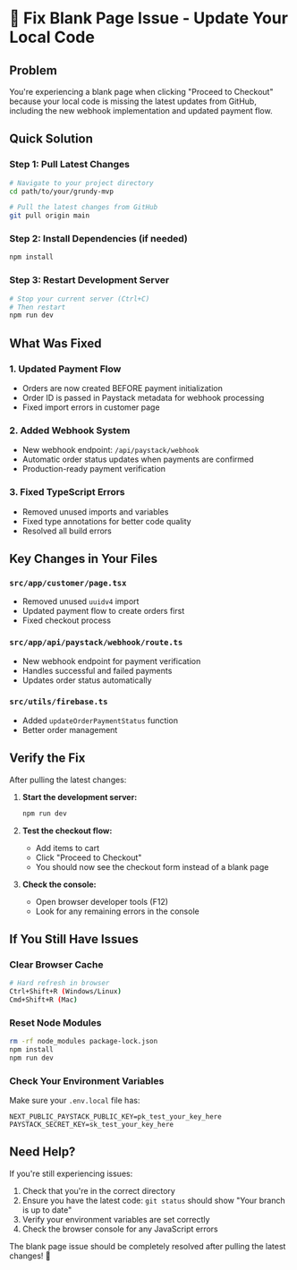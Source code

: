 # 🚨 Fix Blank Page Issue - Update Your Local Code

## Problem
You're experiencing a blank page when clicking "Proceed to Checkout" because your local code is missing the latest updates from GitHub, including the new webhook implementation and updated payment flow.

## Quick Solution

### Step 1: Pull Latest Changes
```bash
# Navigate to your project directory
cd path/to/your/grundy-mvp

# Pull the latest changes from GitHub
git pull origin main
```

### Step 2: Install Dependencies (if needed)
```bash
npm install
```

### Step 3: Restart Development Server
```bash
# Stop your current server (Ctrl+C)
# Then restart
npm run dev
```

## What Was Fixed

### 1. Updated Payment Flow
- Orders are now created BEFORE payment initialization
- Order ID is passed in Paystack metadata for webhook processing
- Fixed import errors in customer page

### 2. Added Webhook System
- New webhook endpoint: `/api/paystack/webhook`
- Automatic order status updates when payments are confirmed
- Production-ready payment verification

### 3. Fixed TypeScript Errors
- Removed unused imports and variables
- Fixed type annotations for better code quality
- Resolved all build errors

## Key Changes in Your Files

### `src/app/customer/page.tsx`
- Removed unused `uuidv4` import
- Updated payment flow to create orders first
- Fixed checkout process

### `src/app/api/paystack/webhook/route.ts`
- New webhook endpoint for payment verification
- Handles successful and failed payments
- Updates order status automatically

### `src/utils/firebase.ts`
- Added `updateOrderPaymentStatus` function
- Better order management

## Verify the Fix

After pulling the latest changes:

1. **Start the development server:**
   ```bash
   npm run dev
   ```

2. **Test the checkout flow:**
   - Add items to cart
   - Click "Proceed to Checkout"
   - You should now see the checkout form instead of a blank page

3. **Check the console:**
   - Open browser developer tools (F12)
   - Look for any remaining errors in the console

## If You Still Have Issues

### Clear Browser Cache
```bash
# Hard refresh in browser
Ctrl+Shift+R (Windows/Linux)
Cmd+Shift+R (Mac)
```

### Reset Node Modules
```bash
rm -rf node_modules package-lock.json
npm install
npm run dev
```

### Check Your Environment Variables
Make sure your `.env.local` file has:
```env
NEXT_PUBLIC_PAYSTACK_PUBLIC_KEY=pk_test_your_key_here
PAYSTACK_SECRET_KEY=sk_test_your_key_here
```

## Need Help?

If you're still experiencing issues:

1. Check that you're in the correct directory
2. Ensure you have the latest code: `git status` should show "Your branch is up to date"
3. Verify your environment variables are set correctly
4. Check the browser console for any JavaScript errors

The blank page issue should be completely resolved after pulling the latest changes! 🎉